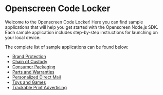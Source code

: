 # Openscreen Code Locker

Welcome to the Openscreen Code Locker! Here you can find sample applications that
will help you get started with the Openscreen Node.js SDK. Each sample
application includes step-by-step instructions for launching on your local device.

The complete list of sample applications can be found below:

- [Brand Protection](brand-protection)
- [Chain of Custody](chain-of-custody)
- [Consumer Packaging](consumer-packaging)
- [Parts and Warranties](parts-and-warranties)
- [Personalized Direct Mail](personalized-direct-mail)
- [Toys and Games](toys-and-games)
- [Trackable Print Advertising](trackable-print-advertising)
